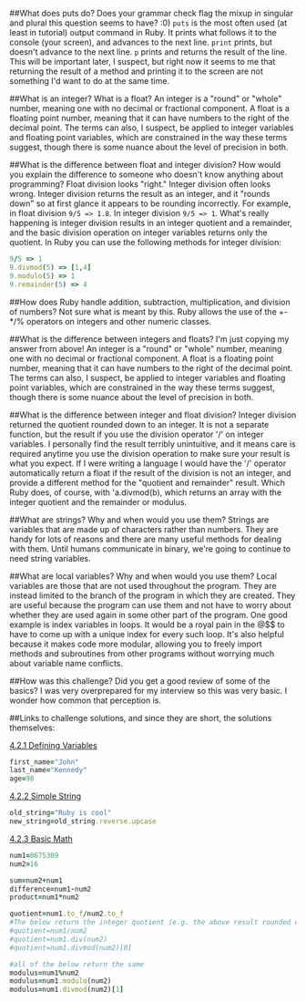 ##What does puts do?
Does your grammar check flag the mixup in singular and plural this question seems to have? :0)
`puts` is the most often used (at least in tutorial) output command in Ruby. It prints what follows it to the console (your screen), and advances to the next line. `print` prints, but doesn't advance to the next line. `p` prints and returns the result of the line. This will be important later, I suspect, but right now it seems to me that returning the result of a method and printing it to the screen are not something I'd want to do at the same time.

##What is an integer? What is a float?
An integer is a "round" or "whole" number, meaning one with no decimal or fractional component. A float is a floating point number, meaning that it can have numbers to the right of the decimal point. The terms can also, I suspect, be applied to integer variables and floating point variables, which are constrained in the way these terms suggest, though there is some nuance about the level of precision in both.

##What is the difference between float and integer division? How would you explain the difference to someone who doesn't know anything about programming?
Float division looks "right." Integer division often looks wrong. Integer division returns the result as an integer, and it "rounds down" so at first glance it appears to be rounding incorrectly. For example, in float division `9/5 => 1.8`. In integer division `9/5 => 1`. What's really happening is integer division results in an integer quotient and a remainder, and the basic division operation on integer variables returns only the quotient. In Ruby you can use the following methods for integer division:
```ruby
9/5 => 1
9.divmod(5) => [1,4]
9.modulo(5) => 1
9.remainder(5) => 4
```

##How does Ruby handle addition, subtraction, multiplication, and division of numbers?
Not sure what is meant by this. Ruby allows the use of the +-*/% operators on integers and other numeric classes.

##What is the difference between integers and floats?
I'm just copying my answer from above! An integer is a "round" or "whole" number, meaning one with no decimal or fractional component. A float is a floating point number, meaning that it can have numbers to the right of the decimal point. The terms can also, I suspect, be applied to integer variables and floating point variables, which are constrained in the way these terms suggest, though there is some nuance about the level of precision in both.

##What is the difference between integer and float division?
Integer division returned the quotient rounded down to an integer. It is not a separate function, but the result if you use the division operator '/' on integer variables. I personally find the result terribly unintuitive, and it means care is required anytime you use the division operation to make sure your result is what you expect. If I were writing a language I would have the '/' operator automatically return a float if the result of the division is not an integer, and provide a different method for the "quotient and remainder" result. Which Ruby does, of course, with 'a.divmod(b), which returns an array with the integer quotient and the remainder or modulus.

##What are strings? Why and when would you use them?
Strings are variables that are made up of characters rather than numbers. They are handy for lots of reasons and there are many useful methods for dealing with them. Until humans communicate in binary, we're going to continue to need string variables.

##What are local variables? Why and when would you use them?
Local variables are those that are not used throughout the program. They are instead limited to the branch of the program in which they are created. They are useful because the program can use them and not have to worry about whether they are used again in some other part of the program. One good example is index variables in loops. It would be a royal pain in the @$$ to have to come up with a unique index for every such loop. It's also helpful because it makes code more modular, allowing you to freely import methods and subroutines from other programs without worrying much about variable name conflicts.

##How was this challenge? Did you get a good review of some of the basics?
I was very overprepared for my interview so this was very basic. I wonder how common that perception is.

##Links to challenge solutions, and since they are short, the solutions themselves:

[4.2.1 Defining Variables](https://github.com/JonClayton/phase-0/blob/master/week-4/4-2/defining-variables.rb) 
```ruby
first_name="John"
last_name="Kennedy"
age=98
```

[4.2.2 Simple String](https://github.com/JonClayton/phase-0/blob/master/week-4/4-2/simple-string.rb)
```ruby
old_string="Ruby is cool"
new_string=old_string.reverse.upcase
```

[4.2.3 Basic Math](https://github.com/JonClayton/phase-0/blob/master/week-4/4-2/basic-math.rb)
```ruby
num1=8675309
num2=16

sum=num2+num1
difference=num1-num2
product=num1*num2

quotient=num1.to_f/num2.to_f
#The below return the integer quotient (e.g. the above result rounded down)
#quotient=num1/num2
#quotient=num1.div(num2)
#quotient=num1.divmod(num2)[0]

#all of the below return the same
modulus=num1%num2
modulus=num1.modulo(num2)
modulus=num1.divmod(num2)[1]
```
